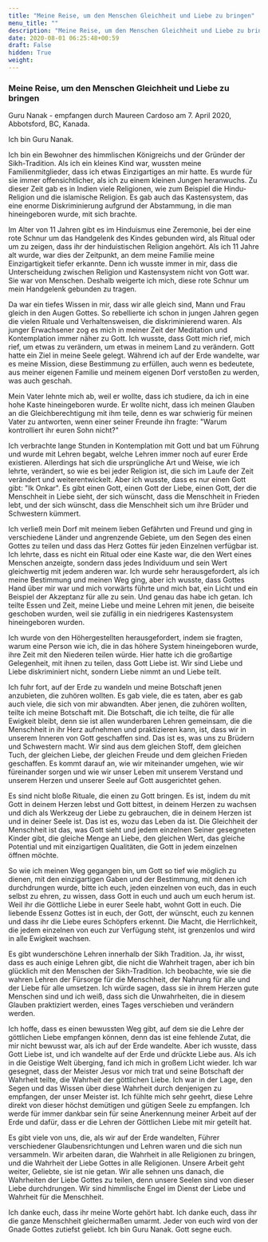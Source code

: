 ```yaml
---
title: "Meine Reise, um den Menschen Gleichheit und Liebe zu bringen"
menu_title: ""
description: "Meine Reise, um den Menschen Gleichheit und Liebe zu bringen"
date: 2020-08-01 06:25:48+00:59
draft: False
hidden: True
weight:
---
```

### Meine Reise, um den Menschen Gleichheit und Liebe zu bringen

Guru Nanak - empfangen durch Maureen Cardoso am 7. April 2020, Abbotsford, BC, Kanada.

Ich bin Guru Nanak.

Ich bin ein Bewohner des himmlischen Königreichs und der Gründer der Sikh-Tradition. Als ich ein kleines Kind war, wussten meine Familienmitglieder, dass ich etwas Einzigartiges an mir hatte. Es wurde für sie immer offensichtlicher, als ich zu einem kleinen Jungen heranwuchs. Zu dieser Zeit gab es in Indien viele Religionen, wie zum Beispiel die Hindu-Religion und die islamische Religion. Es gab auch das Kastensystem, das eine enorme Diskriminierung aufgrund der Abstammung, in die man hineingeboren wurde, mit sich brachte.

Im Alter von 11 Jahren gibt es im Hinduismus eine Zeremonie, bei der eine rote Schnur um das Handgelenk des Kindes gebunden wird, als Ritual oder um zu zeigen, dass ihr der hinduistischen Religion angehört. Als ich 11 Jahre alt wurde, war dies der Zeitpunkt, an dem meine Familie meine Einzigartigkeit tiefer erkannte. Denn ich wusste immer in mir, dass die Unterscheidung zwischen Religion und Kastensystem nicht von Gott war. Sie war von Menschen. Deshalb weigerte ich mich, diese rote Schnur um mein Handgelenk gebunden zu tragen.

Da war ein tiefes Wissen in mir, dass wir alle gleich sind, Mann und Frau gleich in den Augen Gottes. So rebellierte ich schon in jungen Jahren gegen die vielen Rituale und Verhaltensweisen, die diskriminierend waren. Als junger Erwachsener zog es mich in meiner Zeit der Meditation und Kontemplation immer näher zu Gott. Ich wusste, dass Gott mich rief, mich rief, um etwas zu verändern, um etwas in meinem Land zu verändern. Gott hatte ein Ziel in meine Seele gelegt. Während ich auf der Erde wandelte, war es meine Mission, diese Bestimmung zu erfüllen, auch wenn es bedeutete, aus meiner eigenen Familie und meinem eigenen Dorf verstoßen zu werden, was auch geschah.

Mein Vater lehnte mich ab, weil er wollte, dass ich studiere, da ich in eine hohe Kaste hineingeboren wurde. Er wollte nicht, dass ich meinen Glauben an die Gleichberechtigung mit ihm teile, denn es war schwierig für meinen Vater zu antworten, wenn einer seiner Freunde ihn fragte: "Warum kontrolliert ihr euren Sohn nicht?"

Ich verbrachte lange Stunden in Kontemplation mit Gott und bat um Führung und wurde mit Lehren begabt, welche Lehren immer noch auf eurer Erde existieren. Allerdings hat sich die ursprüngliche Art und Weise, wie ich lehrte, verändert, so wie es bei jeder Religion ist, die sich im Laufe der Zeit verändert und weiterentwickelt. Aber ich wusste, dass es nur einen Gott gibt: "Ik Onkar". Es gibt einen Gott, einen Gott der Liebe, einen Gott, der die Menschheit in Liebe sieht, der sich wünscht, dass die Menschheit in Frieden lebt, und der sich wünscht, dass die Menschheit sich um ihre Brüder und Schwestern kümmert.

Ich verließ mein Dorf mit meinem lieben Gefährten und Freund und ging in verschiedene Länder und angrenzende Gebiete, um den Segen des einen Gottes zu teilen und dass das Herz Gottes für jeden Einzelnen verfügbar ist. Ich lehrte, dass es nicht ein Ritual oder eine Kaste war, die den Wert eines Menschen anzeigte, sondern dass jedes Individuum und sein Wert gleichwertig mit jedem anderen war. Ich wurde sehr herausgefordert, als ich meine Bestimmung und meinen Weg ging, aber ich wusste, dass Gottes Hand über mir war und mich vorwärts führte und mich bat, ein Licht und ein Beispiel der Akzeptanz für alle zu sein. Und genau das habe ich getan. Ich teilte Essen und Zeit, meine Liebe und meine Lehren mit jenen, die beiseite geschoben wurden, weil sie zufällig in ein niedrigeres Kastensystem hineingeboren wurden.

Ich wurde von den Höhergestellten herausgefordert, indem sie fragten, warum eine Person wie ich, die in das höhere System hineingeboren wurde, ihre Zeit mit den Niederen teilen würde. Hier hatte ich die großartige Gelegenheit, mit ihnen zu teilen, dass Gott Liebe ist. Wir sind Liebe und Liebe diskriminiert nicht, sondern Liebe nimmt an und Liebe teilt.

Ich fuhr fort, auf der Erde zu wandeln und meine Botschaft jenen anzubieten, die zuhören wollten. Es gab viele, die es taten, aber es gab auch viele, die sich von mir abwandten. Aber jenen, die zuhören wollten, teilte ich meine Botschaft mit. Die Botschaft, die ich teilte, die für alle Ewigkeit bleibt, denn sie ist allen wunderbaren Lehren gemeinsam, die die Menschheit in ihr Herz aufnehmen und praktizieren kann, ist, dass wir in unserem Inneren von Gott geschaffen sind. Das ist es, was uns zu Brüdern und Schwestern macht. Wir sind aus dem gleichen Stoff, dem gleichen Tuch, der gleichen Liebe, der gleichen Freude und dem gleichen Frieden geschaffen. Es kommt darauf an, wie wir miteinander umgehen, wie wir füreinander sorgen und wie wir unser Leben mit unserem Verstand und unserem Herzen und unserer Seele auf Gott ausgerichtet gehen.

Es sind nicht bloße Rituale, die einen zu Gott bringen. Es ist, indem du mit Gott in deinem Herzen lebst und Gott bittest, in deinem Herzen zu wachsen und dich als Werkzeug der Liebe zu gebrauchen, die in deinem Herzen ist und in deiner Seele ist. Das ist es, wozu das Leben da ist. Die Gleichheit der Menschheit ist das, was Gott sieht und jedem einzelnen Seiner gesegneten Kinder gibt, die gleiche Menge an Liebe, den gleichen Wert, das gleiche Potential und mit einzigartigen Qualitäten, die Gott in jedem einzelnen öffnen möchte.

So wie ich meinen Weg gegangen bin, um Gott so tief wie möglich zu dienen, mit den einzigartigen Gaben und der Bestimmung, mit denen ich durchdrungen wurde, bitte ich euch, jeden einzelnen von euch, das in euch selbst zu ehren, zu wissen, dass Gott in euch und auch um euch herum ist. Weil ihr die Göttliche Liebe in eurer Seele habt, wohnt Gott in euch. Die liebende Essenz Gottes ist in euch, der Gott, der wünscht, euch zu kennen und dass ihr die Liebe eures Schöpfers erkennt. Die Macht, die Herrlichkeit, die jedem einzelnen von euch zur Verfügung steht, ist grenzenlos und wird in alle Ewigkeit wachsen.

Es gibt wunderschöne Lehren innerhalb der Sikh Tradition. Ja, ihr wisst, dass es auch einige Lehren gibt, die nicht die Wahrheit tragen, aber ich bin glücklich mit den Menschen der Sikh-Tradition. Ich beobachte, wie sie die wahren Lehren der Fürsorge für die Menschheit, der Nahrung für alle und der Liebe für alle umsetzen. Ich würde sagen, dass sie in ihrem Herzen gute Menschen sind und ich weiß, dass sich die Unwahrheiten, die in diesem Glauben praktiziert werden, eines Tages verschieben und verändern werden.

Ich hoffe, dass es einen bewussten Weg gibt, auf dem sie die Lehre der göttlichen Liebe empfangen können, denn das ist eine fehlende Zutat, die mir nicht bewusst war, als ich auf der Erde wandelte. Aber ich wusste, dass Gott Liebe ist, und ich wandelte auf der Erde und drückte Liebe aus. Als ich in die Geistige Welt überging, fand ich mich in großem Licht wieder. Ich war gesegnet, dass der Meister Jesus vor mich trat und seine Botschaft der Wahrheit teilte, die Wahrheit der göttlichen Liebe. Ich war in der Lage, den Segen und das Wissen über diese Wahrheit durch denjenigen zu empfangen, der unser Meister ist. Ich fühlte mich sehr geehrt, diese Lehre direkt von dieser höchst demütigen und gütigen Seele zu empfangen. Ich werde für immer dankbar sein für seine Anerkennung meiner Arbeit auf der Erde und dafür, dass er die Lehren der Göttlichen Liebe mit mir geteilt hat.

Es gibt viele von uns, die, als wir auf der Erde wandelten, Führer verschiedener Glaubensrichtungen und Lehren waren und die sich nun versammeln. Wir arbeiten daran, die Wahrheit in alle Religionen zu bringen, und die Wahrheit der Liebe Gottes in alle Religionen. Unsere Arbeit geht weiter, Geliebte, sie ist nie getan. Wir alle sehnen uns danach, die Wahrheiten der Liebe Gottes zu teilen, denn unsere Seelen sind von dieser Liebe durchdrungen. Wir sind himmlische Engel im Dienst der Liebe und Wahrheit für die Menschheit.

Ich danke euch, dass ihr meine Worte gehört habt. Ich danke euch, dass ihr die ganze Menschheit gleichermaßen umarmt. Jeder von euch wird von der Gnade Gottes zutiefst geliebt. Ich bin Guru Nanak. Gott segne euch.
